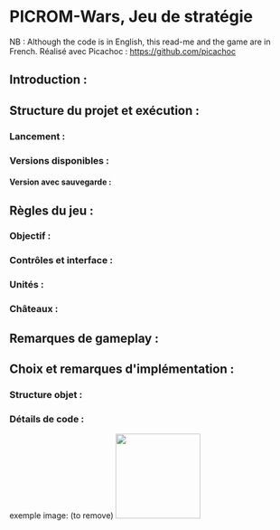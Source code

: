 # PICROM-Wars, Jeu de stratégie
NB : Although the code is in English, this read-me and the game are in French.
Réalisé avec Picachoc : https://github.com/picachoc





## Introduction :





## Structure du projet et exécution :
### Lancement :

### Versions disponibles :
#### Version avec sauvegarde :





## Règles du jeu :
### Objectif :
### Contrôles et interface :
### Unités :
### Châteaux :









## Remarques de gameplay :








## Choix et remarques d'implémentation :
### Structure objet :
### Détails de code :


exemple image: (to remove)
<img src="md_src/nom.PNG" width="150">




